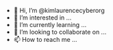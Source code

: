 - 👋 Hi, I’m @kimlaurencecyberorg
- 👀 I’m interested in ...
- 🌱 I’m currently learning ...
- 💞️ I’m looking to collaborate on ...
- 📫 How to reach me ...

<!---
kimlaurencecyberorg/kimlaurencecyberorg is a ✨ special ✨ repository because its `README.md` (this file) appears on your GitHub profile.
You can click the Preview link to take a look at your changes.
--->
